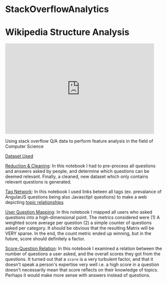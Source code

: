 # StackOverflowAnalytics

# Wikipedia Structure Analysis
<iframe src="https://onedrive.live.com/embed?cid=B5A61FFD34B4754B&resid=B5A61FFD34B4754B%21102640&authkey=ACHQ5lhnsNkcogA&em=2" width="476" height="288" frameborder="0" scrolling="no"></iframe>

Using stack overflow Q/A data to perform feature analysis in the field of Computer Science

[Dataset Used](https://www.kaggle.com/stackoverflow/stacksample)

[Reduction & Cleaning](https://nbviewer.jupyter.org/github/TarunSunkaraneni/StackOverflowAnalytics/blob/master/Notebook/reduction_and_cleaning.ipynb): In this notebook I had to pre-process all questions and answers asked by people, and determine which questions can be deemed relevant. Finally, a cleaned, new dataset which only contains relevant questions is generated.

[Tag Network](https://nbviewer.jupyter.org/github/TarunSunkaraneni/StackOverflowAnalytics/blob/master/Notebook/tag_network.ipynb): In this notebook I used links beteen all tags (ex. prevalance of AngularJS questions being also Javasctipt questions) to make a web depicting [topic relationships](https://github.com/TarunSunkaraneni/StackOverflowAnalytics/blob/master/Notebook/tag_links.png)

[User Question Mapping](https://nbviewer.jupyter.org/github/TarunSunkaraneni/StackOverflowAnalytics/blob/master/Notebook/user_question_mapping.ipynb): In this notebook I mapped all users who asked questions into a high-dimensional point. The metrics considered were (1) A weighted score average per question (2) a simple counter of questions asked per category. It should be obvious that the resulting Matrix will be VERY sparse. In the end, the count metric ended up winning, but in the future, score should definitely a factor.

[Score-Question Relation](https://nbviewer.jupyter.org/github/TarunSunkaraneni/StackOverflowAnalytics/blob/master/Notebook/score_tag_relation.ipynb): In this notebook I examined a relation between the number of questions a user asked, and the overall scores they got from the questions. It turned out that a `score` is a very turbulent factor, and that it doesn't speak a person's expertise very well i.e. a high score in a question doesn't necessarily mean that score reflects on their knowledge of topics. Perhaps it would make more sense with answers instead of questions. 


